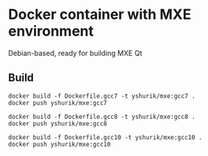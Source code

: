 # Docker container with MXE environment

Debian-based, ready for building MXE Qt

## Build

```
docker build -f Dockerfile.gcc7 -t yshurik/mxe:gcc7 .
docker push yshurik/mxe:gcc7

docker build -f Dockerfile.gcc8 -t yshurik/mxe:gcc8 .
docker push yshurik/mxe:gcc8

docker build -f Dockerfile.gcc10 -t yshurik/mxe:gcc10 .
docker push yshurik/mxe:gcc10
```

